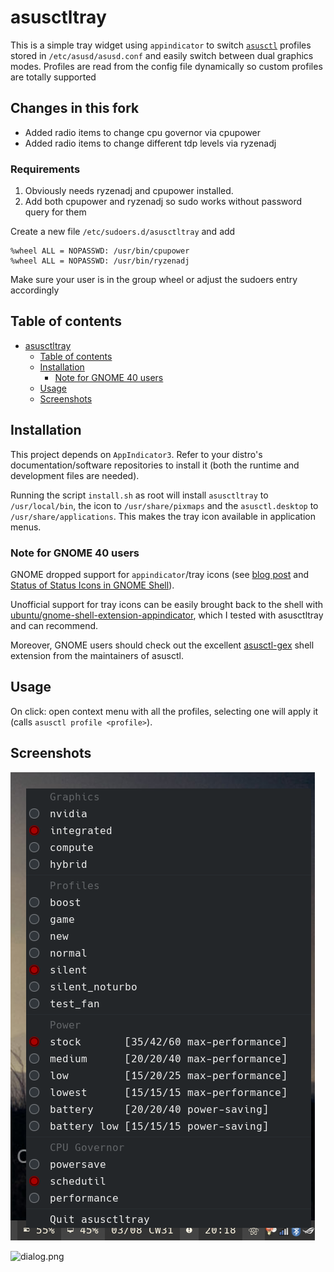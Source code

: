 # asusctltray
This is a simple tray widget using `appindicator` to switch [`asusctl`](https://gitlab.com/asus-linux/asus-nb-ctrl) profiles stored in `/etc/asusd/asusd.conf` and easily switch between dual graphics modes. Profiles are read from the config file dynamically so custom profiles are totally supported

## Changes in this fork

- Added radio items to change cpu governor via cpupower
- Added radio items to change different tdp levels via ryzenadj

### Requirements
1. Obviously needs ryzenadj and cpupower installed.
2. Add both cpupower and ryzenadj so sudo works without password query for them

Create a new file `/etc/sudoers.d/asusctltray` and add

```
%wheel ALL = NOPASSWD: /usr/bin/cpupower
%wheel ALL = NOPASSWD: /usr/bin/ryzenadj
```

Make sure your user is in the group wheel or adjust the sudoers entry accordingly

## Table of contents
- [asusctltray](#asusctltray)
  - [Table of contents](#table-of-contents)
  - [Installation](#installation)
    - [Note for GNOME 40 users](#note-for-gnome-40-users)
  - [Usage](#usage)
  - [Screenshots](#screenshots)

## Installation
This project depends on `AppIndicator3`. Refer to your distro's documentation/software repositories to install it (both the runtime and development files are needed).

Running the script `install.sh` as root will install `asusctltray` to `/usr/local/bin`, the icon to `/usr/share/pixmaps` and the `asusctl.desktop` to `/usr/share/applications`. This makes the tray icon available in application menus.

### Note for GNOME 40 users
GNOME dropped support for `appindicator`/tray icons (see [blog post](https://blogs.gnome.org/aday/2017/08/31/status-icons-and-gnome/) and [Status of Status Icons in GNOME Shell](https://discourse.gnome.org/t/status-of-status-icon-in-gnome-shell/6441)). 

Unofficial support for tray icons can be easily brought back to the shell with [ubuntu/gnome-shell-extension-appindicator](https://github.com/ubuntu/gnome-shell-extension-appindicator), which I tested with asusctltray and can recommend.

Moreover, GNOME users should check out the excellent [asusctl-gex](https://gitlab.com/asus-linux/asusctl-gex/-/tree/main) shell extension from the maintainers of asusctl.

## Usage
On click: open context menu with all the profiles, selecting one will apply it (calls `asusctl profile <profile>`).

## Screenshots
![tray.png](screenshots/tray.png)

![dialog.png](screenshots/dialog.png)
